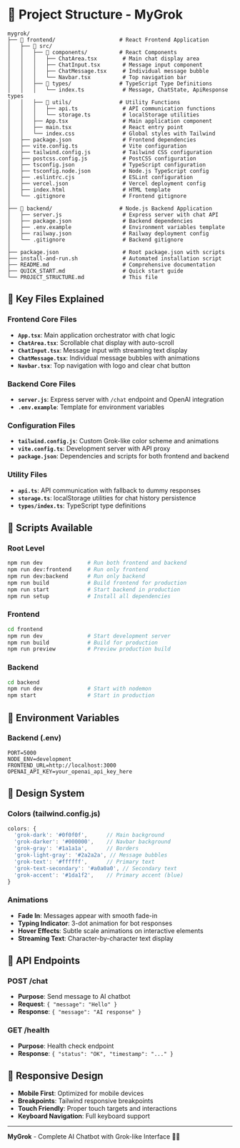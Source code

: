 # 📁 Project Structure - MyGrok

```
mygrok/
├── 📁 frontend/                    # React Frontend Application
│   ├── 📁 src/
│   │   ├── 📁 components/          # React Components
│   │   │   ├── ChatArea.tsx        # Main chat display area
│   │   │   ├── ChatInput.tsx       # Message input component
│   │   │   ├── ChatMessage.tsx     # Individual message bubble
│   │   │   └── Navbar.tsx          # Top navigation bar
│   │   ├── 📁 types/               # TypeScript Type Definitions
│   │   │   └── index.ts            # Message, ChatState, ApiResponse types
│   │   ├── 📁 utils/               # Utility Functions
│   │   │   ├── api.ts              # API communication functions
│   │   │   └── storage.ts          # localStorage utilities
│   │   ├── App.tsx                 # Main application component
│   │   ├── main.tsx                # React entry point
│   │   └── index.css               # Global styles with Tailwind
│   ├── package.json                # Frontend dependencies
│   ├── vite.config.ts              # Vite configuration
│   ├── tailwind.config.js          # Tailwind CSS configuration
│   ├── postcss.config.js           # PostCSS configuration
│   ├── tsconfig.json               # TypeScript configuration
│   ├── tsconfig.node.json          # Node.js TypeScript config
│   ├── .eslintrc.cjs               # ESLint configuration
│   ├── vercel.json                 # Vercel deployment config
│   ├── index.html                  # HTML template
│   └── .gitignore                  # Frontend gitignore
│
├── 📁 backend/                     # Node.js Backend Application
│   ├── server.js                   # Express server with chat API
│   ├── package.json                # Backend dependencies
│   ├── .env.example                # Environment variables template
│   ├── railway.json                # Railway deployment config
│   └── .gitignore                  # Backend gitignore
│
├── package.json                    # Root package.json with scripts
├── install-and-run.sh              # Automated installation script
├── README.md                       # Comprehensive documentation
├── QUICK_START.md                  # Quick start guide
└── PROJECT_STRUCTURE.md            # This file
```

## 🎯 Key Files Explained

### Frontend Core Files
- **`App.tsx`**: Main application orchestrator with chat logic
- **`ChatArea.tsx`**: Scrollable chat display with auto-scroll
- **`ChatInput.tsx`**: Message input with streaming text display
- **`ChatMessage.tsx`**: Individual message bubbles with animations
- **`Navbar.tsx`**: Top navigation with logo and clear chat button

### Backend Core Files
- **`server.js`**: Express server with `/chat` endpoint and OpenAI integration
- **`.env.example`**: Template for environment variables

### Configuration Files
- **`tailwind.config.js`**: Custom Grok-like color scheme and animations
- **`vite.config.ts`**: Development server with API proxy
- **`package.json`**: Dependencies and scripts for both frontend and backend

### Utility Files
- **`api.ts`**: API communication with fallback to dummy responses
- **`storage.ts`**: localStorage utilities for chat history persistence
- **`types/index.ts`**: TypeScript type definitions

## 🚀 Scripts Available

### Root Level
```bash
npm run dev              # Run both frontend and backend
npm run dev:frontend     # Run only frontend
npm run dev:backend      # Run only backend
npm run build            # Build frontend for production
npm run start            # Start backend in production
npm run setup            # Install all dependencies
```

### Frontend
```bash
cd frontend
npm run dev              # Start development server
npm run build            # Build for production
npm run preview          # Preview production build
```

### Backend
```bash
cd backend
npm run dev              # Start with nodemon
npm start                # Start in production
```

## 🔧 Environment Variables

### Backend (.env)
```env
PORT=5000
NODE_ENV=development
FRONTEND_URL=http://localhost:3000
OPENAI_API_KEY=your_openai_api_key_here
```

## 🎨 Design System

### Colors (tailwind.config.js)
```javascript
colors: {
  'grok-dark': '#0f0f0f',      // Main background
  'grok-darker': '#000000',    // Navbar background
  'grok-gray': '#1a1a1a',      // Borders
  'grok-light-gray': '#2a2a2a', // Message bubbles
  'grok-text': '#ffffff',      // Primary text
  'grok-text-secondary': '#a0a0a0', // Secondary text
  'grok-accent': '#1da1f2',    // Primary accent (blue)
}
```

### Animations
- **Fade In**: Messages appear with smooth fade-in
- **Typing Indicator**: 3-dot animation for bot responses
- **Hover Effects**: Subtle scale animations on interactive elements
- **Streaming Text**: Character-by-character text display

## 🔌 API Endpoints

### POST /chat
- **Purpose**: Send message to AI chatbot
- **Request**: `{ "message": "Hello" }`
- **Response**: `{ "message": "AI response" }`

### GET /health
- **Purpose**: Health check endpoint
- **Response**: `{ "status": "OK", "timestamp": "..." }`

## 📱 Responsive Design

- **Mobile First**: Optimized for mobile devices
- **Breakpoints**: Tailwind responsive breakpoints
- **Touch Friendly**: Proper touch targets and interactions
- **Keyboard Navigation**: Full keyboard support

---

**MyGrok** - Complete AI Chatbot with Grok-like Interface 🤖✨